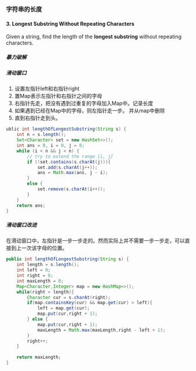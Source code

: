 ### 字符串的长度

#### 3. Longest Substring Without Repeating Characters

Given a string, find the length of the **longest substring** without repeating characters.

##### 暴力破解

##### 滑动窗口

1. 设置左指针left和右指针right
2. 置Map表示左指针和右指针之间的字母
3. 右指针先走，把没有遇到过重复的字母加入Map中。记录长度
4. 如果遇到已经在Map中的字母，则左指针走一步。 并从map中删除
5. 直到右指针走到头。

```java
ublic int lengthOfLongestSubstring(String s) {
    int n = s.length();
    Set<Character> set = new HashSet<>();
    int ans = 0, i = 0, j = 0;
    while (i < n && j < n) {
        // try to extend the range [i, j]
        if (!set.contains(s.charAt(j))){
            set.add(s.charAt(j++));
            ans = Math.max(ans, j - i);
        }
        else {
            set.remove(s.charAt(i++));
        }
    }
    return ans;
}	
```
##### 滑动窗口改进

在滑动窗口中，左指针是一步一步走的。然而实际上并不需要一步一步走，可以直接到上一次该字母的位置。

```java
public int lengthOfLongestSubstring(String s) {
    int length = s.length();
    int left = 0;
    int right = 0;
    int maxLength = 0;
    Map<Character,Integer> map = new HashMap<>();
    while(right < length){
        Character cur = s.charAt(right);
        if(map.containsKey(cur) && map.get(cur) > left){
            left = map.get(cur);
            map.put(cur,right + 1);
        } else {
            map.put(cur,right + 1);
            maxLength = Math.max(maxLength,right - left + 1);
        }
        right++;
    }
    
    return maxLength;
}
```
